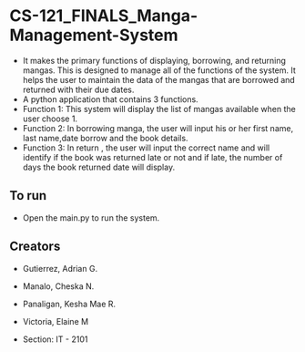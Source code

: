 # CS-121_FINALS_Manga-Management-System

* It makes the primary functions of displaying, borrowing, and returning mangas. This is designed to manage all of the functions of the system. It helps the user to maintain the data of the mangas that are borrowed and returned with their due dates.
* A python application that contains 3 functions.
* Function 1: This system will display the list of mangas available when the user choose 1.
* Function 2: In borrowing manga, the user will input his or her first name, last name,date borrow and the book details.
* Function 3: In return , the user will input the correct name and will identify if the book was returned late or not and if late, the number of days the book returned date will display.

## To run

* Open the main.py to run the system.

## Creators

* Gutierrez, Adrian G.
* Manalo, Cheska N.
* Panaligan, Kesha Mae R.
* Victoria, Elaine M

* Section: IT - 2101
